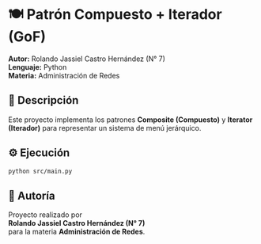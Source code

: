# 🍽️ Patrón Compuesto + Iterador (GoF)
**Autor:** Rolando Jassiel Castro Hernández (N° 7)  
**Lenguaje:** Python  
**Materia:** Administración de Redes  

## 🧩 Descripción
Este proyecto implementa los patrones **Composite (Compuesto)** y **Iterator (Iterador)** para representar un sistema de menú jerárquico.

## ⚙️ Ejecución
```bash
python src/main.py
```

## 📄 Autoría
Proyecto realizado por  
**Rolando Jassiel Castro Hernández (N° 7)**  
para la materia **Administración de Redes**.
